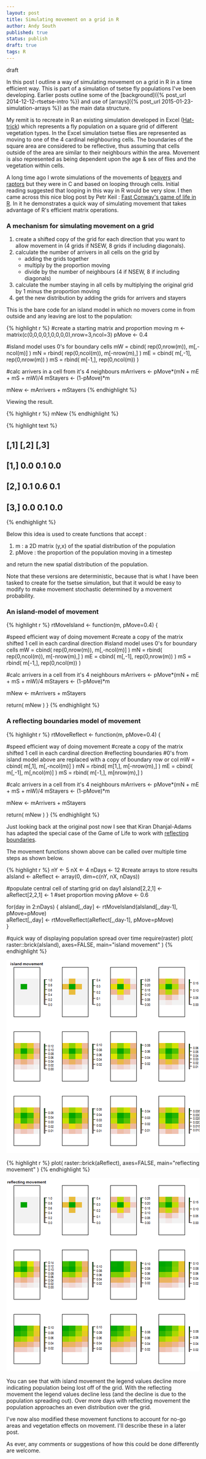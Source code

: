 ```yaml
---
layout: post
title: Simulating movement on a grid in R
author: Andy South
published: true
status: publish
draft: true
tags: R 
---
```

 
draft
 
In this post I outline a way of simulating movement on a grid in R in a time efficient way. This is part of a simulation of tsetse fly populations I've been developing. Earlier posts outline some of the [background]({% post_url 2014-12-12-rtsetse-intro %}) and use of [arrays]({% post_url 2015-01-23-simulation-arrays %}) as the main data structure.
 
My remit is to recreate in R an existing simulation developed in Excel ([Hat-trick](www.tsetse.org)) which represents a fly population on a square grid of different vegetation types. In the Excel simulation tsetse flies are represented as moving to one of the 4 cardinal neighbouring cells. The boundaries of the square area are considered to be reflective, thus assuming that cells outside of the area are similar to their neighbours within the area. Movement is also represented as being dependent upon the age & sex of flies and the vegetation within cells.  
 
A long time ago I wrote simulations of the movements of [beavers](http://www.academia.edu/2267737/Simulating_the_proposed_reintroduction_of_the_European_beaver_Castor_fiber_to_Scotland) and [raptors](https://www.academia.edu/4460440/Mate_finding_dispersal_distances_and_population_growth_in_invading_species_a_spatially_explicit_model) but they were in C and based on looping through cells. Initial reading suggested that looping in this way in R would be very slow. I then came across this nice blog post by Petr Keil : [Fast Conway's game of life in R](http://www.petrkeil.com/?p=236). In it he demonstrates a quick way of simulating movement that takes advantage of R's efficient matrix operations. 
 
### A mechanism for simulating movement on a grid
 
1. create a shifted copy of the grid for each direction that you want to allow movement in (4 grids if NSEW, 8 grids if including diagonals).
1. calculate the number of arrivers in all cells on the grid by 
   + adding the grids together 
   + multiply by the proportion moving
   + divide by the number of neighbours (4 if NSEW, 8 if including diagonals)
1. calculate the number staying in all cells by multiplying the original grid by 1 minus the proportion moving 
1. get the new distribution by adding the grids for arrivers and stayers
 
This is the bare code for an island model in which no movers come in from outside and any leaving are lost to the population: 
 

{% highlight r %}
  #create a starting matrix and proportion moving
  m <- matrix(c(0,0,0,0,1,0,0,0,0),nrow=3,ncol=3)
  pMove <- 0.4
 
  #island model uses 0's for boundary cells
  mW = cbind( rep(0,nrow(m)), m[,-ncol(m)] )
  mN = rbind( rep(0,ncol(m)), m[-nrow(m),] )
  mE = cbind( m[,-1], rep(0,nrow(m)) )
  mS = rbind( m[-1,], rep(0,ncol(m)) )
 
  #calc arrivers in a cell from it's 4 neighbours
  mArrivers <- pMove*(mN + mE + mS + mW)/4
  mStayers <- (1-pMove)*m
  
  mNew <- mArrivers + mStayers
{% endhighlight %}
 
Viewing the result.

{% highlight r %}
  mNew
{% endhighlight %}



{% highlight text %}
##      [,1] [,2] [,3]
## [1,]  0.0  0.1  0.0
## [2,]  0.1  0.6  0.1
## [3,]  0.0  0.1  0.0
{% endhighlight %}
 
 
Below this idea is used to create functions that accept :
1. m : a 2D matrix (y,x) of the spatial distribution of the population
1. pMove : the proportion of the population moving in a timestep
 
and return the new spatial distribution of the population.
 
Note that these versions are deterministic, because that is what I have been tasked to create for the tsetse simulation, but that it would be easy to modify to make movement stochastic determined by a movement probability.
 
 
### An island-model of movement
 

{% highlight r %}
rtMoveIsland <- function(m, pMove=0.4) {
  
  #speed efficient way of doing movement
  #create a copy of the matrix shifted 1 cell in each cardinal direction
  #island model uses 0's for boundary cells
  mW = cbind( rep(0,nrow(m)), m[,-ncol(m)] )
  mN = rbind( rep(0,ncol(m)), m[-nrow(m),] )
  mE = cbind( m[,-1], rep(0,nrow(m)) )
  mS = rbind( m[-1,], rep(0,ncol(m)) )
 
  #calc arrivers in a cell from it's 4 neighbours
  mArrivers <- pMove*(mN + mE + mS + mW)/4
  mStayers <- (1-pMove)*m
  
  mNew <- mArrivers + mStayers
  
  return( mNew )
}
{% endhighlight %}
 
 
### A reflecting boundaries model of movement
 

{% highlight r %}
rtMoveReflect <- function(m, pMove=0.4) {
  
  #speed efficient way of doing movement
  #create a copy of the matrix shifted 1 cell in each cardinal direction
  #reflecting boundaries
  #0's from island model above are replaced with a copy of boundary row or col
  mW = cbind( m[,1], m[,-ncol(m)] )
  mN = rbind( m[1,], m[-nrow(m),] )
  mE = cbind( m[,-1], m[,ncol(m)] )
  mS = rbind( m[-1,], m[nrow(m),] ) 
  
  #calc arrivers in a cell from it's 4 neighbours
  mArrivers <- pMove*(mN + mE + mS + mW)/4
  mStayers <- (1-pMove)*m
  
  mNew <- mArrivers + mStayers
  
  return( mNew )
}
{% endhighlight %}
 
Just looking back at the original post now I see that Kiran Dhanjal-Adams has adapted the special case of the Game of Life to work with [reflecting boundaries](https://uqkdhanj.wordpress.com/2014/10/20/getting-started-with-r/).
 
The movement functions shown above can be called over multiple time steps as shown below.
 

{% highlight r %}
nY <- 5
nX <- 4
nDays <- 12
#create arrays to store results
aIsland <- aReflect <- array(0, dim=c(nY, nX, nDays))
 
#populate central cell of starting grid on day1
aIsland[2,2,1] <- aReflect[2,2,1] <- 1
#set proportion moving
pMove <- 0.6
 
for(day in 2:nDays)
{
  aIsland[,,day] <- rtMoveIsland(aIsland[,,day-1], pMove=pMove)  
  aReflect[,,day] <- rtMoveReflect(aReflect[,,day-1], pMove=pMove)  
}
 
#quick way of displaying population spread over time
require(raster)
plot( raster::brick(aIsland), axes=FALSE, main="island movement" )
{% endhighlight %}

![plot of chunk unnamed-chunk-5](/figures/unnamed-chunk-5-1.png) 

{% highlight r %}
plot( raster::brick(aReflect), axes=FALSE, main="reflecting movement" )
{% endhighlight %}

![plot of chunk unnamed-chunk-5](/figures/unnamed-chunk-5-2.png) 
 
You can see that with island movement the legend values decline more indicating population being lost off of the grid. With the reflecting movement the legend values decline less (and the decline is due to the population spreading out). Over more days with reflecting movement the population approaches an even distribution over the grid.
 
I've now also modified these movement functions to account for no-go areas and vegetation effects on movement. I'll describe these in a later post.
 
As ever, any comments or suggestions of how this could be done differently are welcome.
 
 
 
 
 
 
 
